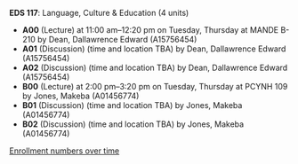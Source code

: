 **EDS 117**: Language, Culture & Education (4 units)

- **A00** (Lecture) at 11:00 am–12:20 pm on Tuesday, Thursday at MANDE B-210 by Dean, Dallawrence Edward (A15756454)
- **A01** (Discussion) (time and location TBA) by Dean, Dallawrence Edward (A15756454)
- **A02** (Discussion) (time and location TBA) by Dean, Dallawrence Edward (A15756454)
- **B00** (Lecture) at 2:00 pm–3:20 pm on Tuesday, Thursday at PCYNH 109 by Jones, Makeba (A01456774)
- **B01** (Discussion) (time and location TBA) by Jones, Makeba (A01456774)
- **B02** (Discussion) (time and location TBA) by Jones, Makeba (A01456774)

[Enrollment numbers over time](./EDS117.tsv)

